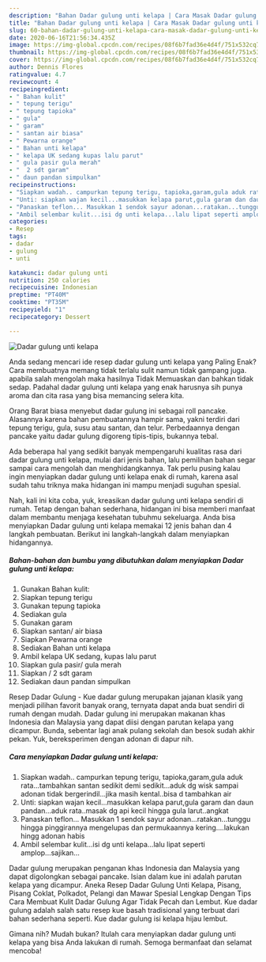 ```yaml
---
description: "Bahan Dadar gulung unti kelapa | Cara Masak Dadar gulung unti kelapa Yang Lezat Sekali"
title: "Bahan Dadar gulung unti kelapa | Cara Masak Dadar gulung unti kelapa Yang Lezat Sekali"
slug: 60-bahan-dadar-gulung-unti-kelapa-cara-masak-dadar-gulung-unti-kelapa-yang-lezat-sekali
date: 2020-06-16T21:56:34.435Z
image: https://img-global.cpcdn.com/recipes/08f6b7fad36e4d4f/751x532cq70/dadar-gulung-unti-kelapa-foto-resep-utama.jpg
thumbnail: https://img-global.cpcdn.com/recipes/08f6b7fad36e4d4f/751x532cq70/dadar-gulung-unti-kelapa-foto-resep-utama.jpg
cover: https://img-global.cpcdn.com/recipes/08f6b7fad36e4d4f/751x532cq70/dadar-gulung-unti-kelapa-foto-resep-utama.jpg
author: Dennis Flores
ratingvalue: 4.7
reviewcount: 4
recipeingredient:
- " Bahan kulit"
- " tepung terigu"
- " tepung tapioka"
- " gula"
- " garam"
- " santan air biasa"
- " Pewarna orange"
- " Bahan unti kelapa"
- " kelapa UK sedang kupas lalu parut"
- " gula pasir gula merah"
- "  2 sdt garam"
- " daun pandan simpulkan"
recipeinstructions:
- "Siapkan wadah.. campurkan tepung terigu, tapioka,garam,gula aduk rata...tambahkan santan sedikit demi sedikit...aduk dg wisk sampai adonan tidak bergerindil...jika masih kental..bisa d tambahkan air"
- "Unti: siapkan wajan kecil...masukkan kelapa parut,gula garam dan daun pandan...aduk rata..masak dg api kecil hingga gula larut..angkat"
- "Panaskan teflon... Masukkan 1 sendok sayur adonan...ratakan...tunggu hingga pinggirannya mengelupas dan permukaannya kering....lakukan hingg adonan habis"
- "Ambil selembar kulit...isi dg unti kelapa...lalu lipat seperti amplop...sajikan..."
categories:
- Resep
tags:
- dadar
- gulung
- unti

katakunci: dadar gulung unti 
nutrition: 250 calories
recipecuisine: Indonesian
preptime: "PT40M"
cooktime: "PT35M"
recipeyield: "1"
recipecategory: Dessert

---
```



![Dadar gulung unti kelapa](https://img-global.cpcdn.com/recipes/08f6b7fad36e4d4f/751x532cq70/dadar-gulung-unti-kelapa-foto-resep-utama.jpg)

Anda sedang mencari ide resep dadar gulung unti kelapa yang Paling Enak? Cara membuatnya memang tidak terlalu sulit namun tidak gampang juga. apabila salah mengolah maka hasilnya Tidak Memuaskan dan bahkan tidak sedap. Padahal dadar gulung unti kelapa yang enak harusnya sih punya aroma dan cita rasa yang bisa memancing selera kita.

Orang Barat biasa menyebut dadar gulung ini sebagai roll pancake. Alasannya karena bahan pembuatannya hampir sama, yakni terdiri dari tepung terigu, gula, susu atau santan, dan telur. Perbedaannya dengan pancake yaitu dadar gulung digoreng tipis-tipis, bukannya tebal.

Ada beberapa hal yang sedikit banyak mempengaruhi kualitas rasa dari dadar gulung unti kelapa, mulai dari jenis bahan, lalu pemilihan bahan segar sampai cara mengolah dan menghidangkannya. Tak perlu pusing kalau ingin menyiapkan dadar gulung unti kelapa enak di rumah, karena asal sudah tahu triknya maka hidangan ini mampu menjadi suguhan spesial.


Nah, kali ini kita coba, yuk, kreasikan dadar gulung unti kelapa sendiri di rumah. Tetap dengan bahan sederhana, hidangan ini bisa memberi manfaat dalam membantu menjaga kesehatan tubuhmu sekeluarga. Anda bisa menyiapkan Dadar gulung unti kelapa memakai 12 jenis bahan dan 4 langkah pembuatan. Berikut ini langkah-langkah dalam menyiapkan hidangannya.

<!--inarticleads1-->

##### Bahan-bahan dan bumbu yang dibutuhkan dalam menyiapkan Dadar gulung unti kelapa:

1. Gunakan  Bahan kulit:
1. Siapkan  tepung terigu
1. Gunakan  tepung tapioka
1. Sediakan  gula
1. Gunakan  garam
1. Siapkan  santan/ air biasa
1. Siapkan  Pewarna orange
1. Sediakan  Bahan unti kelapa
1. Ambil  kelapa UK sedang, kupas lalu parut
1. Siapkan  gula pasir/ gula merah
1. Siapkan  / 2 sdt garam
1. Sediakan  daun pandan simpulkan


Resep Dadar Gulung - Kue dadar gulung merupakan jajanan klasik yang menjadi pilihan favorit banyak orang, ternyata dapat anda buat sendiri di rumah dengan mudah. Dadar gulung ini merupakan makanan khas Indonesia dan Malaysia yang dapat diisi dengan parutan kelapa yang dicampur. Bunda, sebentar lagi anak pulang sekolah dan besok sudah akhir pekan. Yuk, bereksperimen dengan adonan di dapur nih. 

<!--inarticleads2-->

##### Cara menyiapkan Dadar gulung unti kelapa:

1. Siapkan wadah.. campurkan tepung terigu, tapioka,garam,gula aduk rata...tambahkan santan sedikit demi sedikit...aduk dg wisk sampai adonan tidak bergerindil...jika masih kental..bisa d tambahkan air
1. Unti: siapkan wajan kecil...masukkan kelapa parut,gula garam dan daun pandan...aduk rata..masak dg api kecil hingga gula larut..angkat
1. Panaskan teflon... Masukkan 1 sendok sayur adonan...ratakan...tunggu hingga pinggirannya mengelupas dan permukaannya kering....lakukan hingg adonan habis
1. Ambil selembar kulit...isi dg unti kelapa...lalu lipat seperti amplop...sajikan...


Dadar gulung merupakan penganan khas Indonesia dan Malaysia yang dapat digolongkan sebagai pancake. Isian dalam kue ini adalah parutan kelapa yang dicampur. Aneka Resep Dadar Gulung Unti Kelapa, Pisang, Pisang Coklat, Polkadot, Pelangi dan Mawar Spesial Lengkap Dengan Tips Cara Membuat Kulit Dadar Gulung Agar Tidak Pecah dan Lembut. Kue dadar gulung adalah salah satu resep kue basah tradisional yang terbuat dari bahan sederhana seperti. Kue dadar gulung isi kelapa hijau lembut. 

Gimana nih? Mudah bukan? Itulah cara menyiapkan dadar gulung unti kelapa yang bisa Anda lakukan di rumah. Semoga bermanfaat dan selamat mencoba!
